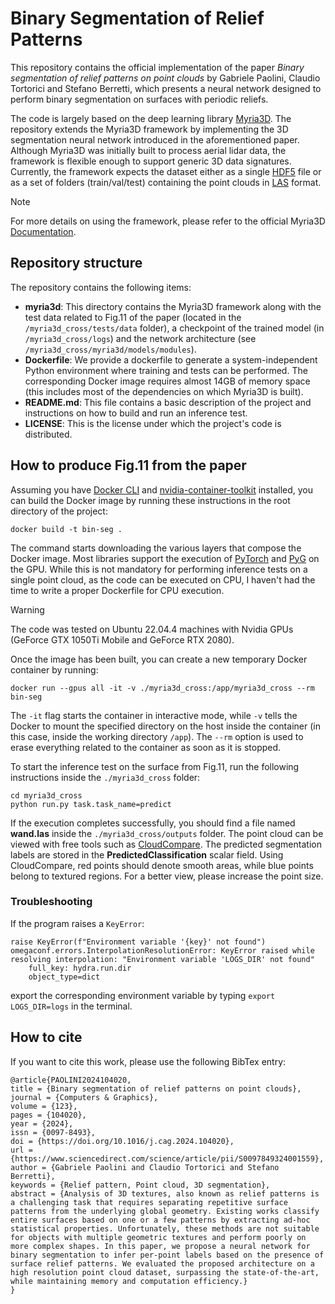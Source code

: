 # Binary Segmentation of Relief Patterns
This repository contains the official implementation of the paper *Binary segmentation of relief patterns on point clouds* by Gabriele Paolini, Claudio Tortorici and Stefano Berretti, which presents a neural network designed to perform binary segmentation on surfaces with periodic reliefs. 

The code is largely based on the deep learning library [Myria3D](https://github.com/IGNF/myria3d).
The repository extends the Myria3D framework by implementing the 3D segmentation neural network introduced in the aforementioned paper.
Although Myria3D was initially built to process aerial lidar data, the framework is flexible enough to support generic 3D data signatures.
Currently, the framework expects the dataset either as a single [HDF5](https://en.wikipedia.org/wiki/Hierarchical_Data_Format) file or as a set of folders (train/val/test) containing the point clouds in [LAS](https://en.wikipedia.org/wiki/LAS_file_format) format.

> [!NOTE]
> For more details on using the framework, please refer to the official Myria3D [Documentation](https://ignf.github.io/myria3d/).

## Repository structure
The repository contains the following items:
- **myria3d**: This directory contains the Myria3D framework along with the test data related to Fig.11 of the paper (located in the ```/myria3d_cross/tests/data``` folder), a checkpoint of the trained model (in ```/myria3d_cross/logs```) and the network architecture (see ```/myria3d_cross/myria3d/models/modules```).
- **Dockerfile**: We provide a dockerfile to generate a system-independent Python environment where training and tests can be performed. The corresponding Docker image requires almost 14GB of memory space (this includes most of the dependencies on which Myria3D is built).
- **README.md**: This file contains a basic description of the project and instructions on how to build and run an inference test.
- **LICENSE**: This is the license under which the project's code is distributed.

## How to produce Fig.11 from the paper
Assuming you have [Docker CLI](https://docs.docker.com/engine/reference/commandline/cli/) and [nvidia-container-toolkit](https://docs.nvidia.com/datacenter/cloud-native/container-toolkit/latest/install-guide.html) installed, you can build the Docker image by running these instructions in the root directory of the project:

```
docker build -t bin-seg .
```

The command starts downloading the various layers that compose the Docker image.
Most libraries support the execution of [PyTorch](https://pytorch.org/) and [PyG](https://pytorch-geometric.readthedocs.io/en/latest/) on the GPU.
While this is not mandatory for performing inference tests on a single point cloud, as the code can be executed on CPU, I haven't had the time to write a proper Dockerfile for CPU execution.

> [!WARNING]
> The code was tested on Ubuntu 22.04.4 machines with Nvidia GPUs (GeForce GTX 1050Ti Mobile and GeForce RTX 2080).

Once the image has been built, you can create a new temporary Docker container by running:

```
docker run --gpus all -it -v ./myria3d_cross:/app/myria3d_cross --rm bin-seg
```

The ```-it``` flag starts the container in interactive mode, while ```-v``` tells the Docker to mount the specified directory on the host inside the container (in this case, inside the working directory ```/app```).
The ```--rm``` option is used to erase everything related to the container as soon as it is stopped.

To start the inference test on the surface from Fig.11, run the following instructions inside the ```./myria3d_cross``` folder:

```
cd myria3d_cross
python run.py task.task_name=predict
```

If the execution completes successfully, you should find a file named **wand.las** inside the ```./myria3d_cross/outputs``` folder.
The point cloud can be viewed with free tools such as [CloudCompare](https://www.cloudcompare.org/).
The predicted segmentation labels are stored in the **PredictedClassification** scalar field.
Using CloudCompare, red points should denote smooth areas, while blue points belong to textured regions.
For a better view, please increase the point size.

### Troubleshooting
If the program raises a ```KeyError```:

```
raise KeyError(f"Environment variable '{key}' not found")
omegaconf.errors.InterpolationResolutionError: KeyError raised while resolving interpolation: "Environment variable 'LOGS_DIR' not found"
    full_key: hydra.run.dir
    object_type=dict

```

export the corresponding environment variable by typing ```export LOGS_DIR=logs``` in the terminal. 

## How to cite
If you want to cite this work, please use the following BibTex entry:
```
@article{PAOLINI2024104020,
title = {Binary segmentation of relief patterns on point clouds},
journal = {Computers & Graphics},
volume = {123},
pages = {104020},
year = {2024},
issn = {0097-8493},
doi = {https://doi.org/10.1016/j.cag.2024.104020},
url = {https://www.sciencedirect.com/science/article/pii/S0097849324001559},
author = {Gabriele Paolini and Claudio Tortorici and Stefano Berretti},
keywords = {Relief pattern, Point cloud, 3D segmentation},
abstract = {Analysis of 3D textures, also known as relief patterns is a challenging task that requires separating repetitive surface patterns from the underlying global geometry. Existing works classify entire surfaces based on one or a few patterns by extracting ad-hoc statistical properties. Unfortunately, these methods are not suitable for objects with multiple geometric textures and perform poorly on more complex shapes. In this paper, we propose a neural network for binary segmentation to infer per-point labels based on the presence of surface relief patterns. We evaluated the proposed architecture on a high resolution point cloud dataset, surpassing the state-of-the-art, while maintaining memory and computation efficiency.}
}
```
